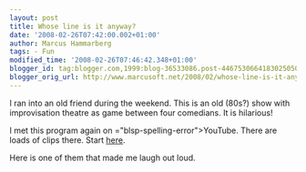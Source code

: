 ```yaml
---
layout: post
title: Whose line is it anyway?
date: '2008-02-26T07:42:00.002+01:00'
author: Marcus Hammarberg
tags: - Fun
modified_time: '2008-02-26T07:46:42.348+01:00'
blogger_id: tag:blogger.com,1999:blog-36533086.post-4467530664183025050
blogger_orig_url: http://www.marcusoft.net/2008/02/whose-line-is-it-anyway.html
---
```


I ran
into an old friend during the weekend. This is an old (80s?) show with
improvisation theatre as game between four comedians. It is <span
id="SPELLING_ERROR_0"
class="blsp-spelling-corrected">hilarious</span>!

I met this program again on <span>="blsp-spelling-error">YouTube</span>. There are loads of clips
there. Start
[here](http://www.youtube.com/results?search_query=whose+line&search_type=).

Here is one of them that made me laugh out loud.

